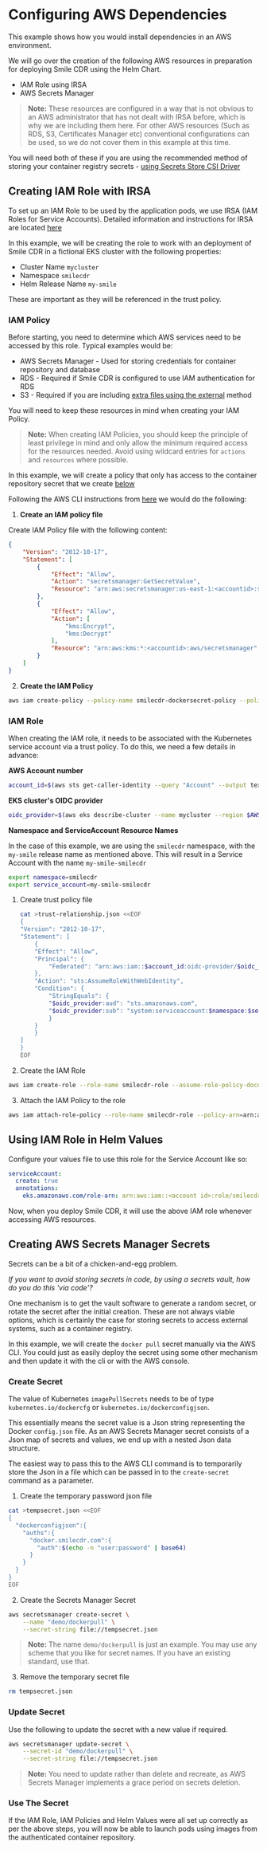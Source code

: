 # Configuring AWS Dependencies

This example shows how you would install dependencies in an AWS environment.

We will go over the creation of the following AWS resources in preparation for deploying Smile CDR using the Helm Chart.

* IAM Role using IRSA
* AWS Secrets Manager

>**Note:** These resources are configured in a way that is not obvious to an AWS administrator that has not dealt with IRSA before, which is why we are including them here. For other AWS resources (Such as RDS, S3, Certificates Manager etc) conventional configurations can be used, so we do not cover them in this example at this time.

You will need both of these if you are using the recommended method of storing your container registry secrets - [using Secrets Store CSI Driver](../guide/secrets.md#secrets-store-csi-driver)

<!-- * ACM (Certificate Manager) (Coming Soon)
* RDS (Coming Soon)
* S3 (Coming Soon) -->

## Creating IAM Role with IRSA

To set up an IAM Role to be used by the application pods, we use IRSA (IAM Roles for Service Accounts). Detailed information and instructions for IRSA are located [here](https://docs.aws.amazon.com/eks/latest/userguide/iam-roles-for-service-accounts.html)

In this example, we will be creating the role to work with an deployment of Smile CDR in a fictional EKS cluster with the following properties:

* Cluster Name `mycluster`
* Namespace `smilecdr`
* Helm Release Name `my-smile`

These are important as they will be referenced in the trust policy.

### IAM Policy
Before starting, you need to determine which AWS services need to be accessed by this role. Typical examples would be:

* AWS Secrets Manager - Used for storing credentials for container repository and database
* RDS - Required if Smile CDR is configured to use IAM authentication for RDS
* S3 - Required if you are including [extra files using the external](./extra-files-external.md) method

You will need to keep these resources in mind when creating your IAM Policy.

>**Note:** When creating IAM Policies, you should keep the principle of least privilege in mind and only allow the minimum required access for the resources needed. Avoid using wildcard entries for `actions` and `resources` where possible.

In this example, we will create a policy that only has access to the container repository secret that we create [below](#aws-secrets)

Following the AWS CLI instructions from [here](https://docs.aws.amazon.com/eks/latest/userguide/associate-service-account-role.html) we would do the following:

1. **Create an IAM policy file**

Create IAM Policy file with the following content:
```json
{
    "Version": "2012-10-17",
    "Statement": [
        {
            "Effect": "Allow",
            "Action": "secretsmanager:GetSecretValue",
            "Resource": "arn:aws:secretsmanager:us-east-1:<accountid>:secret:demo/dockerpull-??????"
        },
        {
            "Effect": "Allow",
            "Action": [
                "kms:Encrypt",
                "kms:Decrypt"
            ],
            "Resource": "arn:aws:kms:*:<accountid>:aws/secretsmanager"
        }
    ]
}
```

2. **Create the IAM Policy**
```sh
aws iam create-policy --policy-name smilecdr-dockersecret-policy --policy-document file://my-policy.json
```

### IAM Role

When creating the IAM role, it needs to be associated with the Kubernetes service account via a trust policy. To do this, we need a few details in advance:

**AWS Account number**
```sh
account_id=$(aws sts get-caller-identity --query "Account" --output text)
```

**EKS cluster's OIDC provider**
```sh
oidc_provider=$(aws eks describe-cluster --name mycluster --region $AWS_REGION --query "cluster.identity.oidc.issuer" --output text | sed -e "s/^https:\/\///")
```
**Namespace and ServiceAccount Resource Names**

In the case of this example, we are using the `smilecdr` namespace, with the `my-smile` release name as mentioned above. This will result in a Service Account with the name `my-smile-smilecdr`
```sh
export namespace=smilecdr
export service_account=my-smile-smilecdr
```

1. Create trust policy file

    ```sh
    cat >trust-relationship.json <<EOF
    {
    "Version": "2012-10-17",
    "Statement": [
        {
        "Effect": "Allow",
        "Principal": {
            "Federated": "arn:aws:iam::$account_id:oidc-provider/$oidc_provider"
        },
        "Action": "sts:AssumeRoleWithWebIdentity",
        "Condition": {
            "StringEquals": {
            "$oidc_provider:aud": "sts.amazonaws.com",
            "$oidc_provider:sub": "system:serviceaccount:$namespace:$service_account"
            }
        }
        }
    ]
    }
    EOF
    ```

2. Create the IAM Role
```sh
aws iam create-role --role-name smilecdr-role --assume-role-policy-document file://trust-relationship.json --description "Smile CDR Application Role"
```

3. Attach the IAM Policy to the role
```sh
aws iam attach-role-policy --role-name smilecdr-role --policy-arn=arn:aws:iam::$account_id:policy/smilecdr-dockersecret-policy
```

## Using IAM Role in Helm Values
Configure your values file to use this role for the Service Account like so:
```yaml
serviceAccount:
  create: true
  annotations:
    eks.amazonaws.com/role-arn: arn:aws:iam::<account id>:role/smilecdr-role
```

Now, when you deploy Smile CDR, it will use the above IAM role whenever accessing AWS resources.

## Creating AWS Secrets Manager Secrets

Secrets can be a bit of a chicken-and-egg problem.

*If you want to avoid storing secrets in code, by using a secrets vault, how do you do this 'via code'?*

One mechanism is to get the vault software to generate a random secret, or rotate the secret after the initial creation. These are not always viable options, which is certainly the case for storing secrets to access external systems, such as a container registry.

In this example, we will create the `docker pull` secret manually via the AWS CLI. You could just as easily deploy the secret using some other mechanism and then update it with the cli or with the AWS console.

### Create Secret
The value of Kubernetes `imagePullSecrets` needs to be of type `kubernetes.io/dockercfg` or `kubernetes.io/dockerconfigjson`.

This essentially means the secret value is a Json string representing the Docker `config.json` file. As an AWS Secrets Manager secret consists of a Json map of secrets and values, we end up with a nested Json data structure.

The easiest way to pass this to the AWS CLI command is to temporarily store the Json in a file which can be passed in to the `create-secret` command as a parameter.

1. Create the temporary password json file
```sh
cat >tempsecret.json <<EOF
{
  "dockerconfigjson":{
    "auths":{
      "docker.smilecdr.com":{
        "auth":$(echo -n "user:password" | base64)
      }
    }
  }
}
EOF
```

2. Create the Secrets Manager Secret
```sh
aws secretsmanager create-secret \
    --name "demo/dockerpull" \
    --secret-string file://tempsecret.json
```
>**Note:** The name `demo/dockerpull` is just an example. You may use any scheme that you like for secret names. If you have an existing standard, use that.

3. Remove the temporary secret file
```sh
rm tempsecret.json
```

### Update Secret
Use the following to update the secret with a new value if required.

```sh
aws secretsmanager update-secret \
    --secret-id "demo/dockerpull" \
    --secret-string file://tempsecret.json
```

>**Note:** You need to update rather than delete and recreate, as AWS Secrets Manager implements a grace period on secrets deletion.

### Use The Secret
If the IAM Role, IAM Policies and Helm Values were all set up correctly as per the above steps, you will now be able to launch pods using images from the authenticated container repository.
